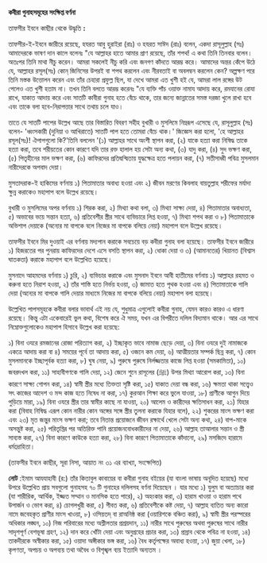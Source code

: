 
**কবীরা গুনাহসমূহের সংক্ষিপ্ত বর্ণনা**

তাফসীর ইবনে কাছীর থেকে উদ্ধৃতি **:**

তাফসীর-ই-ইবনে জারীরে রয়েছে, হযরত আবু হুরাইরা (রাঃ) ও হযরত সাঈদ (রাঃ) বলেন, একদা রাসূলুল্লাহ (সঃ) আমাদেরকে ভাষণ দান কালে বলেনঃ &quot;যে আল্লাহর হাতে আমার প্রাণ রয়েছে, তাঁর শপথ! এ কথা তিনি তিনবার বলেন। অতঃপর তিনি মাথা নীচু করেন। আমরা সকলেই নীচু করি এবং জনগণ কাঁদতে আরম্ভ করে। আমাদের অন্তর কেঁপে উঠে যে, আল্লাহর রসূল(সঃ) কোন্ জিনিসের উপরই বা শপথ করলেন এবং নীরবতাই বা অবলম্বন করলেন কেন? অল্পক্ষণ পরে তিনি মস্তক উত্তোলন করেন এবং তাঁর চেহারা প্রফুল্ল ছিল, যা দেখে আমরা এত খুশী হই যে, আমরা লাল রঙ্গের উট পেলেও এত খুশী হতাম না। তখন তিনি বলতে আরম্ভ করেনঃ &quot;যে ব্যক্তি পাঁচ ওয়াক্ত নামায আদায় করে, রমযানের রোযা রাখে, যাকাত আদায় করে এবং সাতটি কাবীরা গুনাহ হতে বেঁচে থাকে, তার জন্যে জান্নাতের সমস্ত দরজা খুলে রাখা হবে এবং তাকে বলা হবে-নিরাপত্তার সাথে তথায় চলে যাও।

তাতে যে সাতটি পাপের উল্লেখ আছে তার বিস্তারিত বিবরণ সহীহ বুখারী ও মুসলিমে নিম্নরূপ এসেছে যে, রাসূলুল্লাহ (সঃ) বলেন- &#39;ধ্বংসকারী (দুনিয়া ও আখিরাতে) সাতটি পাপ হতে তোমরা বেঁচে থাক।&#39; জিজ্ঞেস করা হলো, &#39;হে আল্লাহর রসূল(সঃ)! ঐপাপগুলো কি?&#39;তিনি বললেন &#39;(১) আল্লাহর সাথে অংশী স্থাপন করা, (২) যাকে হত্যা করা নিষিদ্ধ তাকে হত্যা করা, তবে শরীয়তের কোন কারণে যদি তার রক্ত হালাল হয় সেটা অন্য কথা, (৩) যাদু করা, (৪) সুদ ভক্ষণ করা, (৫) পিতৃহীনের মাল ভক্ষণ করা, (৬) কাফিরদের প্রতিদ্বন্দ্বিতায় যুদ্ধক্ষেত্র হতে পলায়ন করা, (৭) সতীসাধ্বী পবিত্র মুসলমান নারীদেরকে অপবাদ দেয়া।

মুসতাদরাক-ই হাকিমের বর্ণনায় ১) পিতামাতার অবাধ্য হওয়া এবং ২) জীবন মরণের কিবলাহ বায়তুল্লাহ শরীফের মর্যাদা ক্ষুন্ন করাকেও মহাপাপ বলে উল্লেখ রয়েছে।

বুখারী ও মুসলিমের অপর বর্ণনায় ১) শিরক করা, ২) মিথ্যা কথা বলা, ৩) মিথ্যা সাক্ষ্য দেয়া, ৪) পিতামাতার অবাধ্যতা, ৫) অভাবের ভয়ে সন্তান হত্যা, ৬) প্রতিবেশীর স্ত্রীর সাথে ব্যভিচারে লিপ্ত হওয়া, ৭) মিথ্যা শপথ করা ও ৮) পিতামাতাকে অভিশাপ দেয়াকে (অন্যের মা বাপকে বলে নিজের মা বাপকে বলিয়ে নেয়া) মহাপাপ বলে উল্লেখ রয়েছে।

তাফসীর ইবনে মির দুওয়াই এর বর্ণনায় মদ্যপান করাকে সবচেয়ে বড় কবীরা গুনাহ বলা হয়েছে। তাফসীর ইবনে জারীরে ১) হিজরতের পর পুনরায় কাফিরদের দেশে এসে বসতি স্থাপন করা, ২) ধোকা দেয়া ও ৩) (আমানতের) খিয়ানত (বিশ্বাস ঘাতকতা) করাকে মহাপাপ বলে উল্লেখিত হয়েছে।

মুসনাদে আহমদের বর্ণনায় ১) চুরি, ২) ব্যভিচার করাকে এবং মুসনাদ ইবনে আবী হাতীমের বর্ণনায় ১) আল্লাহর রহমত ও করুনা হতে নিরাশ হওয়া, ২) তাঁর শাস্তি হতে নির্ভয় হওয়া, ৩) জামাত হতে পৃথক হওয়া এবং ৪) পিতামাতাকে গালি দেয়া (অন্যের মা বাপকে গালি দেয়ার মাধ্যমে নিজের মা বাপকে বলিয়ে নেয়া) মহাপাপ বলা হয়েছে।

উল্লেখিত পাপসমূহকে কবীরা বলার ভাবার্থ এই নয় যে, শুধুমাত্র এগুলোই কবীরা গুনাহ, যেমন কারও কারও এ ধারণা রয়েছে। কিন্তু এটা একেবারেই ভুল কথা, বিশেষ করে ঐ সময়, যখন এর বিপরীতে দলিল বিদ্যমান থাকে। আর এর সাথে নিম্নোক্তগুলোকেও মহাপাপ হিসাবে উল্লেখ করা হয়েছে:

১) বিনা ওযরে রমজানের রোজা পরিত্যাগ করা, ২) ইচ্ছাকৃত ভাবে নামাজ ছেড়ে দেয়া, ৩) বিনা ওযরে দুই নামাজকে একত্রে আদায় করা বা ৪) সময়ের পূর্বে তা আদায় করা, ৫) ওজনে কম দেয়া, ৬) আত্মীয়তার সম্পর্ক ছিন্ন করা, ৭) কোন মুসলমানকে ইচ্ছাপূর্বক হত্যা করা, ৮) ঘুষ নেয়া, ৯) পুরুষে পুরুষে নির্লজ্জতার কাজে লিপ্ত হওয়া (সমকামিতা), ১০) জবরদখল করা, ১১) সাহাবীগণকে গালি দেয়া, ১২) জেনে শুনে রাসূলের (ﷺ) উপর মিথ্যা আরোপ করা, ১৩) বিনা কারণে সাক্ষ্য গোপন করা, ১৪) স্বামী স্ত্রীর মধ্যে তিক্ততা সৃষ্টি করা, ১৫) যাকাত দেয়া বন্ধ করা, ১৬) ক্ষমতা থাকা সত্ত্বেও সৎ কাজের আদেশ ও মন্দ কাজ হতে নিষেধ না করা, ১৭) কুরআন শিক্ষা করে ভুলে যাওয়া, ১৮) প্রাণীকে আগুন দিয়ে পুড়িয়ে মারা, ১৯) বিনা ওযরে স্ত্রীর তার স্বামীর কাছে না যাওয়া, ২০) আলেম ও কারীদের ক্ষতিসাধন করা, ২১) যিহার করা (বিবাহ নিষিদ্ধ এরূপ কোন নারীর কোন অঙ্গের সঙ্গে স্ত্রীর তুলনা করাকে যিহার বলে), ২২) শুকরের মাংস ভক্ষণ করা এবং ২৩) মৃত জন্তুর মাংস ভক্ষণ করা; তবে নিতান্ত প্রয়োজনে জীবন রক্ষার্থে খেলে সেটা অন্য কথা, ২৪) বাপ-মাকে অসন্তুষ্ট করা, ২৫) পরিতৃপ্তির পর অতিরিক্ত পানি প্রয়োজনবোধকারীদের না দেয়া, ২৬) আল্লাহ তাআলার সন্তান ও স্ত্রী সাব্যস্ত করা, ২৭) বিনা কারণে কাউকে হত্যা করা, ২৮) বিনা কারণে পিতামাতাকে কাঁদানো, ২৯) মসজিদে হারামে ধর্মদ্রোহিতা।

(তাফসীর ইবনে কাছীর, সূরা নিসা, আয়াত নং ৩১ এর ব্যাখ্যা, সংক্ষেপিত)

**নোট** :ইমাম আযযাহাবী (র:) তাঁর কিতাবুল কাবায়ের বা কবীরা গুনাহ বইয়ের (যা বাংলা ভাষায় অনূদিত হয়েছে) মধ্যে উপরে উল্লেখিত প্রায় সবগুলো গুনাহসহ ৭০ টি গুনাহের দলিলসহ বর্ণনা দিয়েছেন । যার মধ্যে ১) যুলুম বা অত্যাচার করা (যা শারীরিক, আর্থিক, ইজ্জত সম্মান ও মানসিক হতে পারে), ২) অহংকার করা, ৩) হারাম খাওয়া ও হারাম পথে উপার্জন ও ভোগ করা, ৪) চোগলখুরী করা, ৫) গীবত করা, ৬) প্রতিবেশীকে কষ্ট দেয়া, ৭) আল্লাহ ব্যতিত অন্য কারো নামে জবেহকৃত প্রাণীর মাংস খাওয়া, ৮) ওসিয়তদ্ বা রাঅনিষ্ঠ করা (ওয়ারিশকে বঞ্চিত করা), ৯) স্বামী স্ত্রীর পরস্পরের অধিকার লঙ্ঘন, ১০) নিজ পরিবারের মধ্যে অশ্লীলতার প্রশ্রয়দান, ১১) নারীর সাথে পুরুষের অথবা পুরুষের সাথে নারীর সাদৃশপূর্ণ বেশভূষা গ্রহণ, ১২) দান করে খোঁটা দেয়া এবং অনুগ্রহের প্রচার করা, ১৩) প্রস্রাব থেকে পবিত্র না হওয়া, ১৪) তাকদীরকে অস্বীকার করা, ১৫) ওয়াদা অঙ্গীকার ভঙ্গ করা, ১৬) বৈধ কর্তৃপক্ষের অবাধ্য হওয়া, ১৭) জুয়া খেলা, ১৮) কৃপণতা, অপচয় ও অপব্যয় তথা অবৈধ ও বিশৃঙ্খল ব্যয় ইত্যাদি অন্যতম ।
